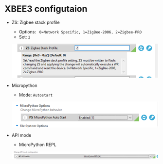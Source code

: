 # XBEE3 configutaion

- ZS: Zigbee stack profile 
    - Options: ` 0=Network Specific, 1=ZigBee-2006, 2=Zigbee-PRO`
    - Set: `2`

    ![alt text](image.png)


- Micropython 
    - Mode: `Autostart`

    ![alt text](image-1.png)

- API mode
    - MicroPython REPL
    
    ![alt text](image-2.png)


